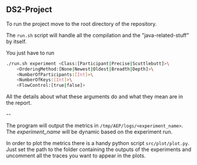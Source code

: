 ## DS2-Project

To run the project move to the root directory of the repository.

The `run.sh` script will handle all the compilation and the "java-related-stuff" by itself.

You just have to run

```bash
./run.sh experiment <Class:[Participant|Precise|Scuttlebutt]>\
	<OrderingMethod:[None|Newest|Oldest|Breadth|Depth]>\
	<NumberOfParticipants:[Int]>\
	<NumberOfKeys:[Int]>\
	<FlowControl:[true|false]>
```

All the details about what these arguments do and what they mean are in the report.

--

The program will output the metrics in `/tmp/AEP/logs/<experiment_name>`. The *experiment_name* will be dynamic based on the experiment run.

In order to plot the metrics there is a handy python script `src/plot/plot.py`. Just set the path to the folder containing the outputs of the experiments and uncomment all the traces you want to appear in the plots.